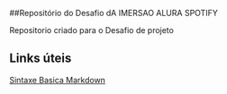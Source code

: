 ##Repositório do Desafio dA IMERSAO ALURA SPOTIFY

Repositorio criado para o Desafio de projeto 

## Links úteis
[Sintaxe Basica Markdown](https://www.markdownguide.org/)
